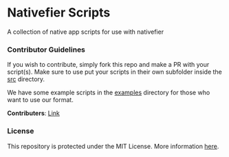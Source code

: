 # Nativefier Scripts
A collection of native app scripts for use with nativefier

### Contributor Guidelines

If you wish to contribute, simply fork this repo and make a PR with your script(s). Make sure to use put your scripts in their own subfolder inside the [src][SRC] directory.

We have some example scripts in the [examples][EXAMPLES] directory for those who want to use our format.

**Contributers**: [Link][CONTRIBUTORS]
### License
This repository is protected under the MIT License. More information [here][LICENSE].


[LICENSE]: ./LICENSE
[CONTRIBUTORS]: https://tbr-development.github.io/Nativefier-Scripts
[EXAMPLES]: ./examples
[SRC]: ./src
